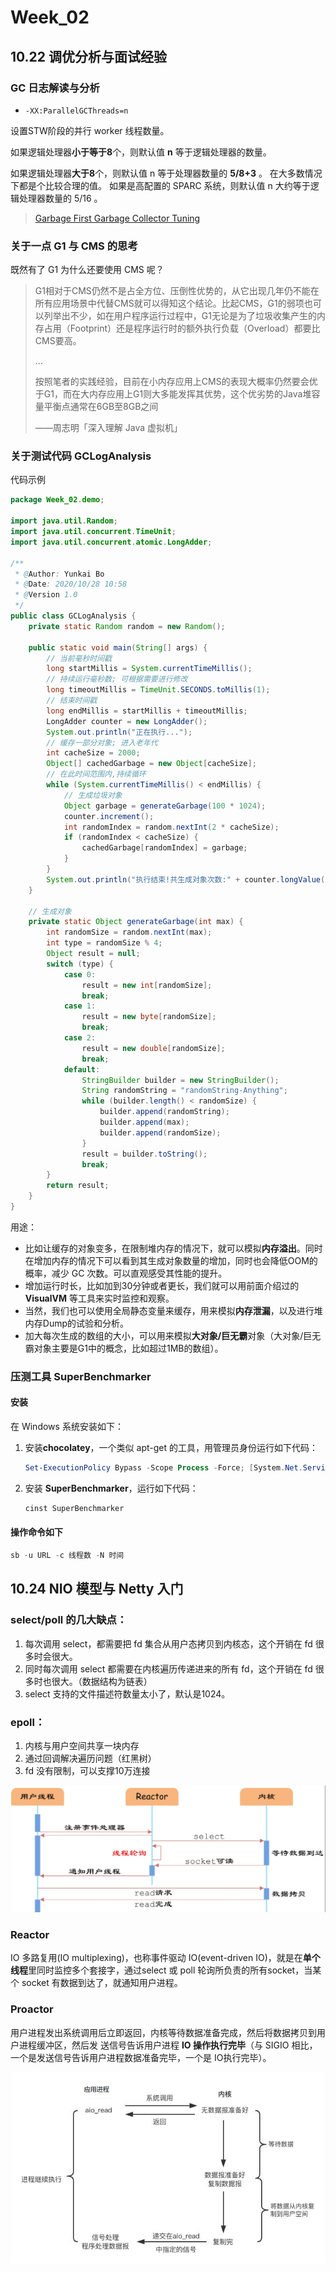 # Week_02

## 10.22 调优分析与面试经验

### GC 日志解读与分析

- `‐XX:ParallelGCThreads=n`

设置STW阶段的并行 worker 线程数量。 

如果逻辑处理器**小于等于8**个，则默认值 **n** 等于逻辑处理器的数量。 

如果逻辑处理器**大于8**个，则默认值 n 等于处理器数量的 **5/8+3** 。 在大多数情况下都是个比较合理的值。 如果是高配置的 SPARC 系统，则默认值 n  大约等于逻辑处理器数量的 5/16 。

> [Garbage First Garbage Collector Tuning](https://www.oracle.com/technical-resources/articles/java/g1gc.html)

### 关于一点 G1 与 CMS 的思考

既然有了 G1 为什么还要使用 CMS 呢？

> G1相对于CMS仍然不是占全方位、压倒性优势的，从它出现几年仍不能在所有应用场景中代替CMS就可以得知这个结论。比起CMS，G1的弱项也可以列举出不少，如在用户程序运行过程中，G1无论是为了垃圾收集产生的内存占用（Footprint）还是程序运行时的额外执行负载（Overload）都要比CMS要高。
>
> ...
>
> 按照笔者的实践经验，目前在小内存应用上CMS的表现大概率仍然要会优于G1，而在大内存应用上G1则大多能发挥其优势，这个优劣势的Java堆容量平衡点通常在6GB至8GB之间
>
> ——周志明「深入理解 Java 虚拟机」

### 关于测试代码 GCLogAnalysis

代码示例

```java
package Week_02.demo;

import java.util.Random;
import java.util.concurrent.TimeUnit;
import java.util.concurrent.atomic.LongAdder;

/**
 * @Author: Yunkai Bo
 * @Date: 2020/10/28 10:58
 * @Version 1.0
 */
public class GCLogAnalysis {
    private static Random random = new Random();

    public static void main(String[] args) {
        // 当前毫秒时间戳
        long startMillis = System.currentTimeMillis();
        // 持续运行毫秒数; 可根据需要进行修改
        long timeoutMillis = TimeUnit.SECONDS.toMillis(1);
        // 结束时间戳
        long endMillis = startMillis + timeoutMillis;
        LongAdder counter = new LongAdder();
        System.out.println("正在执行...");
        // 缓存一部分对象; 进入老年代
        int cacheSize = 2000;
        Object[] cachedGarbage = new Object[cacheSize];
        // 在此时间范围内,持续循环
        while (System.currentTimeMillis() < endMillis) {
            // 生成垃圾对象
            Object garbage = generateGarbage(100 * 1024);
            counter.increment();
            int randomIndex = random.nextInt(2 * cacheSize);
            if (randomIndex < cacheSize) {
                cachedGarbage[randomIndex] = garbage;
            }
        }
        System.out.println("执行结束!共生成对象次数:" + counter.longValue());
    }

    // 生成对象
    private static Object generateGarbage(int max) {
        int randomSize = random.nextInt(max);
        int type = randomSize % 4;
        Object result = null;
        switch (type) {
            case 0:
                result = new int[randomSize];
                break;
            case 1:
                result = new byte[randomSize];
                break;
            case 2:
                result = new double[randomSize];
                break;
            default:
                StringBuilder builder = new StringBuilder();
                String randomString = "randomString‐Anything";
                while (builder.length() < randomSize) {
                    builder.append(randomString);
                    builder.append(max);
                    builder.append(randomSize);
                }
                result = builder.toString();
                break;
        }
        return result;
    }
}
```

用途：

- 比如让缓存的对象变多，在限制堆内存的情况下，就可以模拟**内存溢出**。同时在增加内存的情况下可以看到其生成对象数量的增加，同时也会降低OOM的概率，减少 GC 次数。可以直观感受其性能的提升。
- 增加运行时长，比如加到30分钟或者更长，我们就可以用前面介绍过的 **VisualVM** 等工具来实时监控和观察。
- 当然，我们也可以使用全局静态变量来缓存，用来模拟**内存泄漏**，以及进行堆内存Dump的试验和分析。
- 加大每次生成的数组的大小，可以用来模拟**大对象/巨无霸**对象（大对象/巨无霸对象主要是G1中的概念，比如超过1MB的数组）。

### 压测工具 SuperBenchmarker

#### 安装

在 Windows 系统安装如下：

1. 安装**chocolatey**，一个类似 apt-get 的工具，用管理员身份运行如下代码：

   ```powershell
   Set-ExecutionPolicy Bypass -Scope Process -Force; [System.Net.ServicePointManager]::SecurityProtocol = [System.Net.ServicePointManager]::SecurityProtocol -bor 3072; iex ((New-Object System.Net.WebClient).DownloadString('https://chocolatey.org/install.ps1'))
   ```

2. 安装 **SuperBenchmarker**，运行如下代码：

   ```powershell
   cinst SuperBenchmarker
   ```

#### 操作命令如下

```powershell
sb -u URL -c 线程数 -N 时间
```

## 10.24 NIO 模型与 Netty 入门

### select/poll 的几大缺点：

1. 每次调用 select，都需要把 fd 集合从用户态拷贝到内核态，这个开销在 fd 很多时会很大。
2. 同时每次调用 select 都需要在内核遍历传递进来的所有 fd，这个开销在 fd 很多时也很大。（数据结构为链表）
3. select 支持的文件描述符数量太小了，默认是1024。

### epoll：

1. 内核与用户空间共享一块内存
2. 通过回调解决遍历问题（红黑树）
3. fd 没有限制，可以支撑10万连接

![](./pics/epoll.png)

### Reactor

IO 多路复用(IO multiplexing)，也称事件驱动 IO(event-driven IO)，就是在**单个线程**里同时监控多个套接字，通过select 或 poll 轮询所负责的所有socket，当某个 socket 有数据到达了，就通知用户进程。

### Proactor

用户进程发出系统调用后立即返回，内核等待数据准备完成，然后将数据拷贝到用户进程缓冲区，然后发
送信号告诉用户进程 **IO 操作执行完毕**（与 SIGIO 相比，一个是发送信号告诉用户进程数据准备完毕，一个是 IO执行完毕）。

![](./pics/Proactor.png)